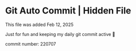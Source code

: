 # Git Auto Commit | Hidden File

This file was added Feb 12, 2025

Just for fun and keeping my daily git commit active 🤪

commit number: 220707
